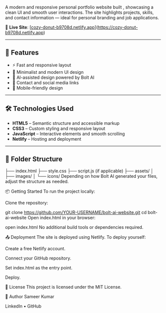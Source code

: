 

A modern and responsive personal portfolio website built , showcasing a clean UI and smooth user interactions. The site highlights projects, skills, and contact information — ideal for personal branding and job applications.

🔗 **Live Site**: [[cozy-donut-b9708d.netlify.app](https://cozy-donut-b9708d.netlify.app)](https://cozy-donut-b9708d.netlify.app)

---

## 🚀 Features

- ⚡️ Fast and responsive layout
- 🎨 Minimalist and modern UI design
- 🧠 AI-assisted design powered by Bolt AI
- 🔗 Contact and social media links
- 📱 Mobile-friendly design

---

## 🛠️ Technologies Used

- **HTML5** – Semantic structure and accessible markup
- **CSS3** – Custom styling and responsive layout
- **JavaScript** – Interactive elements and smooth scrolling
- **Netlify** – Hosting and deployment

---

## 📁 Folder Structure


├── index.html
├── style.css
├── script.js (if applicable)
├── assets/
│   ├── images/
│   └── icons/
Depending on how Bolt AI generated your files, adjust the structure as needed.

📦 Getting Started
To run the project locally:

Clone the repository:

git clone https://github.com/YOUR-USERNAME/bolt-ai-website.git
cd bolt-ai-website
Open index.html in your browser:

open index.html
No additional build tools or dependencies required.

📤 Deployment
The site is deployed using Netlify. To deploy yourself:

Create a free Netlify account.

Connect your GitHub repository.

Set index.html as the entry point.

Deploy.

🧾 License
This project is licensed under the MIT License.

👤 Author
Sameer Kumar

LinkedIn • GitHub

